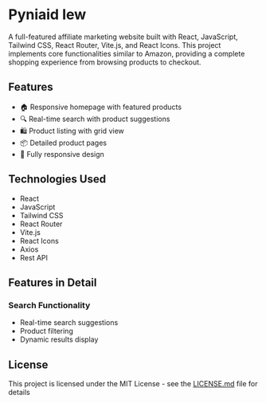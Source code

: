 # Pyniaid Iew

A full-featured affiliate marketing website built with React, JavaScript, Tailwind CSS, React Router, Vite.js, and React Icons. This project implements core functionalities similar to Amazon, providing a complete shopping experience from browsing products to checkout.

## Features

- 🏠 Responsive homepage with featured products
- 🔍 Real-time search with product suggestions
- 🛍️ Product listing with grid view
- 📦 Detailed product pages
- 📱 Fully responsive design

## Technologies Used

- React
- JavaScript
- Tailwind CSS
- React Router
- Vite.js
- React Icons
- Axios
- Rest API


## Features in Detail

### Search Functionality
- Real-time search suggestions
- Product filtering
- Dynamic results display


## License

This project is licensed under the MIT License - see the [LICENSE.md](LICENSE.md) file for details


